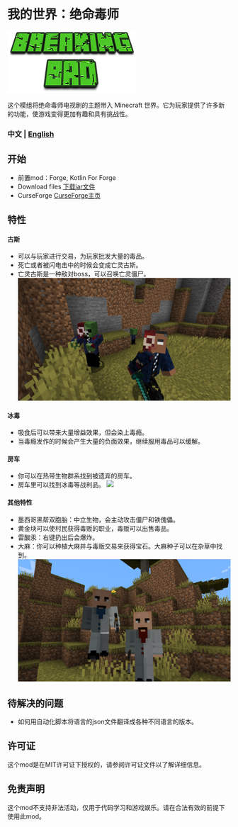 # 我的世界：绝命毒师

![](images/logo.png)

这个模组将绝命毒师电视剧的主题带入 Minecraft 世界。它为玩家提供了许多新的功能，使游戏变得更加有趣和具有挑战性。

### 中文 | [English](README-en.md)

## 开始
- 前置mod：Forge, Kotlin For Forge
- Download files  [下载jar文件](https://github.com/ldh-star/BreakingBad-Minecraft/releases)
- CurseForge [CurseForge主页](https://www.curseforge.com/minecraft/mc-mods/breaking_bad)

## 特性

#### 古斯
- 可以与玩家进行交易，为玩家批发大量的毒品。
- 死亡或者被闪电击中的时候会变成亡灵古斯。
- 亡灵古斯是一种敌对boss，可以召唤亡灵僵尸。
![](images/undead_gus_fring.png)


#### 冰毒
- 吸食后可以带来大量增益效果，但会染上毒瘾。
- 当毒瘾发作的时候会产生大量的负面效果，继续服用毒品可以缓解。

#### 房车
- 你可以在热带生物群系找到被遗弃的房车。
- 房车里可以找到冰毒等战利品。
![](images/rv.png)


#### 其他特性
- 墨西哥黑帮双胞胎：中立生物，会主动攻击僵尸和铁傀儡。
- 黄金块可以使村民获得毒贩的职业，毒贩可以出售毒品。
- 雷酸汞：右键扔出后会爆炸。
- 大麻：你可以种植大麻并与毒贩交易来获得宝石。大麻种子可以在杂草中找到。
![](images/twins.png)

## 待解决的问题

- 如何用自动化脚本将语言的json文件翻译成各种不同语言的版本。

## 许可证

这个mod是在MIT许可证下授权的，请参阅许可证文件以了解详细信息。

## 免责声明

这个mod不支持非法活动，仅用于代码学习和游戏娱乐。请在合法有效的前提下使用此mod。